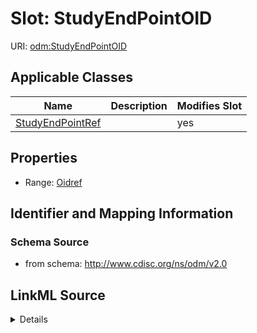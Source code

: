 # Slot: StudyEndPointOID

URI: [odm:StudyEndPointOID](http://www.cdisc.org/ns/odm/v2.0/StudyEndPointOID)



<!-- no inheritance hierarchy -->




## Applicable Classes

| Name | Description | Modifies Slot |
| --- | --- | --- |
[StudyEndPointRef](StudyEndPointRef.md) |  |  yes  |







## Properties

* Range: [Oidref](Oidref.md)





## Identifier and Mapping Information







### Schema Source


* from schema: http://www.cdisc.org/ns/odm/v2.0




## LinkML Source

<details>
```yaml
name: StudyEndPointOID
from_schema: http://www.cdisc.org/ns/odm/v2.0
rank: 1000
alias: StudyEndPointOID
domain_of:
- StudyEndPointRef
range: oidref

```
</details>
